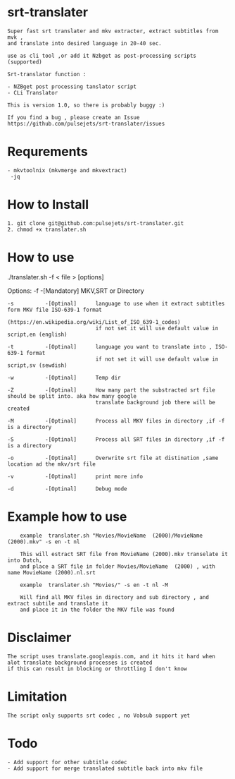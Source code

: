 # srt-translater

    Super fast srt translater and mkv extracter, extract subtitles from mvk ,
    and translate into desired language in 20-40 sec.

    use as cli tool ,or add it Nzbget as post-processing scripts (supported)

    Srt-translator function :

    - NZBget post processing tanslator script
    - CLi Translator 

    This is version 1.0, so there is probably buggy :)
    
    If you find a bug , please create an Issue 
    https://github.com/pulsejets/srt-translater/issues

# Requrements
    - mkvtoolnix (mkvmerge and mkvextract)
     -jq

# How to Install 

    1. git clone git@github.com:pulsejets/srt-translater.git
    2. chmod +x translater.sh

# How to use

 ./translater.sh -f < file > [options]
 
   Options:
    -f          -[Mandatory]    MKV,SRT or Directory 
  
    -s          -[Optinal]      language to use when it extract subtitles form MKV file ISO-639-1 format
                                (https://en.wikipedia.org/wiki/List_of_ISO_639-1_codes) 
                                if not set it will use default value in script,en (english)
  
    -t          -[Optinal]      language you want to translate into , ISO-639-1 format 
                                if not set it will use default value in script,sv (sewdish)
  
    -w          -[Optinal]      Temp dir
    
    -Z          -[Optinal]      How many part the substracted srt file should be split into. aka how many google       
                                translate background job there will be created
  
    -M          -[Optinal]      Process all MKV files in directory ,if -f  is a directory

    -S          -[Optinal]      Process all SRT files in directory ,if -f  is a directory
    
    -o          -[Optinal]      Overwrite srt file at distination ,same location ad the mkv/srt file  

    -v          -[Optinal]      print more info 

    -d          -[Optinal]      Debug mode 
     



# Example how to use 

        example  translater.sh "Movies/MovieName  (2000)/MovieName (2000).mkv" -s en -t nl

        This will estract SRT file from MovieName (2000).mkv transelate it into Dutch,
        and place a SRT file in folder Movies/MovieName  (2000) , with name MovieName (2000).nl.srt

        example  translater.sh "Movies/" -s en -t nl -M

        Will find all MKV files in directory and sub directory , and extract subtile and translate it
        and place it in the folder the MKV file was found 

# Disclaimer

    The script uses translate.googleapis.com, and it hits it hard when alot translate background processes is created
    if this can result in blocking or throttling I don't know 

# Limitation 
    
    The script only supports srt codec , no Vobsub support yet 


# Todo

    - Add support for other subtitle codec 
    - Add support for merge translated subtitle back into mkv file 
